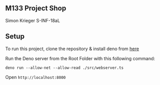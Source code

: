 ## M133 Project Shop ##
Simon Krieger
S-INF-18aL
	
## Setup ##
To run this project, clone the repository & install deno from [here](https://deno.land/manual/getting_started/installation)

Run the Deno server from the Root Folder with this following command:

```
deno run --allow-net --allow-read ./src/webserver.ts
```

Open `http://localhost:8000`